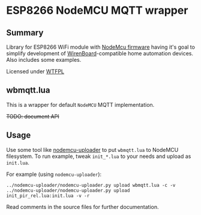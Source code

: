 # **ESP8266 NodeMCU MQTT wrapper** #

## Summary
Library for ESP8266 WiFi module with [NodeMcu firmware](https://github.com/nodemcu/nodemcu-firmware) having it's goal to simplify development of [WirenBoard](http://contactless.ru/)-compatible home automation devices. Also includes some examples.

Licensed under [WTFPL](http://www.wtfpl.net/)

## wbmqtt.lua
This is a wrapper for default `NodeMCU` MQTT implementation.

~~TODO: document API~~

## Usage
Use some tool like [nodemcu-uploader](https://github.com/kmpm/nodemcu-uploader) to put `wbmqtt.lua` to NodeMCU filesystem.
To run example, tweak `init_*.lua` to your needs and upload as `init.lua`.

For example (using `nodemcu-uploader`):
```
../nodemcu-uploader/nodemcu-uploader.py upload wbmqtt.lua -c -v
../nodemcu-uploader/nodemcu-uploader.py upload init_pir_rel.lua:init.lua -v -r
```

Read comments in the source files for further documentation.
